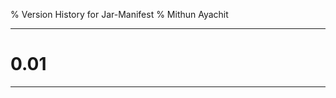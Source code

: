 % Version History for Jar-Manifest
% Mithun Ayachit

---------------------

# 0.01

---------------------
